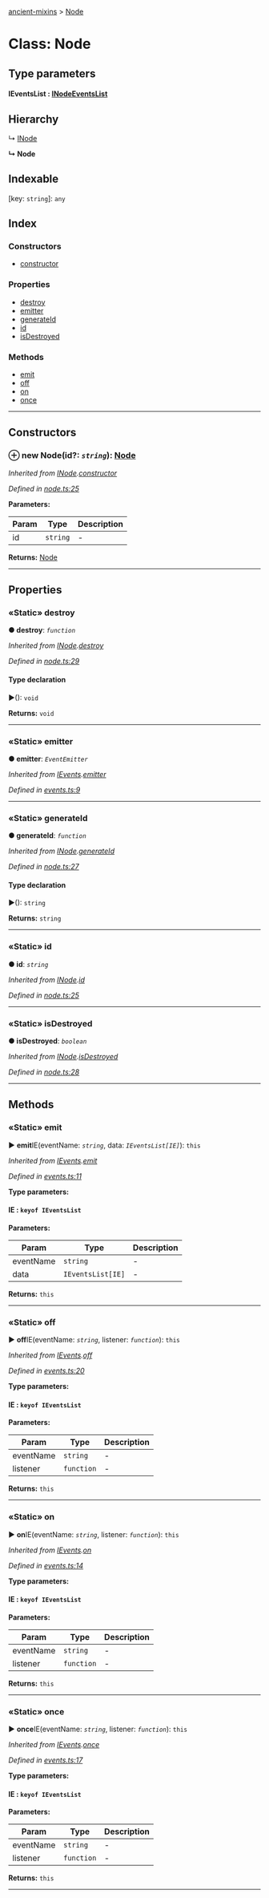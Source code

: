 [ancient-mixins](../README.md) > [Node](../classes/node.md)



# Class: Node

## Type parameters
#### IEventsList :  [INodeEventsList](../interfaces/inodeeventslist.md)
## Hierarchy


↳  [INode](../interfaces/inode.md)

**↳ Node**







## Indexable

\[key: `string`\]:&nbsp;`any`
## Index

### Constructors

* [constructor](node.md#constructor)


### Properties

* [destroy](node.md#destroy)
* [emitter](node.md#emitter)
* [generateId](node.md#generateid)
* [id](node.md#id)
* [isDestroyed](node.md#isdestroyed)


### Methods

* [emit](node.md#emit)
* [off](node.md#off)
* [on](node.md#on)
* [once](node.md#once)



---
## Constructors
<a id="constructor"></a>


### ⊕ **new Node**(id?: *`string`*): [Node](node.md)


*Inherited from [INode](../interfaces/inode.md).[constructor](../interfaces/inode.md#constructor)*

*Defined in [node.ts:25](https://github.com/AncientSouls/Mixins/blob/e14a5a8/src/lib/node.ts#L25)*



**Parameters:**

| Param | Type | Description |
| ------ | ------ | ------ |
| id | `string`   |  - |





**Returns:** [Node](node.md)

---


## Properties
<a id="destroy"></a>

### «Static» destroy

**●  destroy**:  *`function`* 

*Inherited from [INode](../interfaces/inode.md).[destroy](../interfaces/inode.md#destroy)*

*Defined in [node.ts:29](https://github.com/AncientSouls/Mixins/blob/e14a5a8/src/lib/node.ts#L29)*


#### Type declaration
►(): `void`





**Returns:** `void`






___

<a id="emitter"></a>

### «Static» emitter

**●  emitter**:  *`EventEmitter`* 

*Inherited from [IEvents](../interfaces/ievents.md).[emitter](../interfaces/ievents.md#emitter)*

*Defined in [events.ts:9](https://github.com/AncientSouls/Mixins/blob/e14a5a8/src/lib/events.ts#L9)*





___

<a id="generateid"></a>

### «Static» generateId

**●  generateId**:  *`function`* 

*Inherited from [INode](../interfaces/inode.md).[generateId](../interfaces/inode.md#generateid)*

*Defined in [node.ts:27](https://github.com/AncientSouls/Mixins/blob/e14a5a8/src/lib/node.ts#L27)*


#### Type declaration
►(): `string`





**Returns:** `string`






___

<a id="id"></a>

### «Static» id

**●  id**:  *`string`* 

*Inherited from [INode](../interfaces/inode.md).[id](../interfaces/inode.md#id)*

*Defined in [node.ts:25](https://github.com/AncientSouls/Mixins/blob/e14a5a8/src/lib/node.ts#L25)*





___

<a id="isdestroyed"></a>

### «Static» isDestroyed

**●  isDestroyed**:  *`boolean`* 

*Inherited from [INode](../interfaces/inode.md).[isDestroyed](../interfaces/inode.md#isdestroyed)*

*Defined in [node.ts:28](https://github.com/AncientSouls/Mixins/blob/e14a5a8/src/lib/node.ts#L28)*





___


## Methods
<a id="emit"></a>

### «Static» emit

► **emit**IE(eventName: *`string`*, data: *`IEventsList[IE]`*): `this`



*Inherited from [IEvents](../interfaces/ievents.md).[emit](../interfaces/ievents.md#emit)*

*Defined in [events.ts:11](https://github.com/AncientSouls/Mixins/blob/e14a5a8/src/lib/events.ts#L11)*



**Type parameters:**

#### IE :  `keyof IEventsList`
**Parameters:**

| Param | Type | Description |
| ------ | ------ | ------ |
| eventName | `string`   |  - |
| data | `IEventsList[IE]`   |  - |





**Returns:** `this`





___

<a id="off"></a>

### «Static» off

► **off**IE(eventName: *`string`*, listener: *`function`*): `this`



*Inherited from [IEvents](../interfaces/ievents.md).[off](../interfaces/ievents.md#off)*

*Defined in [events.ts:20](https://github.com/AncientSouls/Mixins/blob/e14a5a8/src/lib/events.ts#L20)*



**Type parameters:**

#### IE :  `keyof IEventsList`
**Parameters:**

| Param | Type | Description |
| ------ | ------ | ------ |
| eventName | `string`   |  - |
| listener | `function`   |  - |





**Returns:** `this`





___

<a id="on"></a>

### «Static» on

► **on**IE(eventName: *`string`*, listener: *`function`*): `this`



*Inherited from [IEvents](../interfaces/ievents.md).[on](../interfaces/ievents.md#on)*

*Defined in [events.ts:14](https://github.com/AncientSouls/Mixins/blob/e14a5a8/src/lib/events.ts#L14)*



**Type parameters:**

#### IE :  `keyof IEventsList`
**Parameters:**

| Param | Type | Description |
| ------ | ------ | ------ |
| eventName | `string`   |  - |
| listener | `function`   |  - |





**Returns:** `this`





___

<a id="once"></a>

### «Static» once

► **once**IE(eventName: *`string`*, listener: *`function`*): `this`



*Inherited from [IEvents](../interfaces/ievents.md).[once](../interfaces/ievents.md#once)*

*Defined in [events.ts:17](https://github.com/AncientSouls/Mixins/blob/e14a5a8/src/lib/events.ts#L17)*



**Type parameters:**

#### IE :  `keyof IEventsList`
**Parameters:**

| Param | Type | Description |
| ------ | ------ | ------ |
| eventName | `string`   |  - |
| listener | `function`   |  - |





**Returns:** `this`





___


